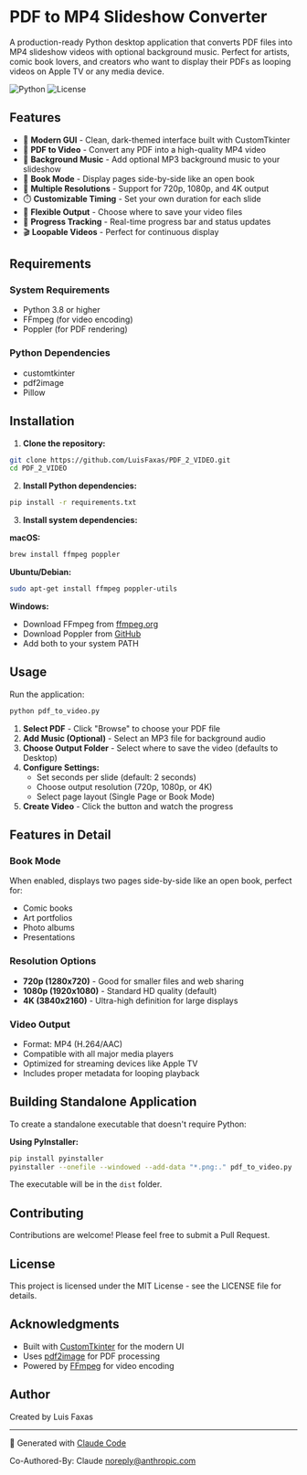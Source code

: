 # PDF to MP4 Slideshow Converter

A production-ready Python desktop application that converts PDF files into MP4 slideshow videos with optional background music. Perfect for artists, comic book lovers, and creators who want to display their PDFs as looping videos on Apple TV or any media device.

![Python](https://img.shields.io/badge/python-3.8+-blue.svg)
![License](https://img.shields.io/badge/license-MIT-green.svg)

## Features

- 🎨 **Modern GUI** - Clean, dark-themed interface built with CustomTkinter
- 📄 **PDF to Video** - Convert any PDF into a high-quality MP4 video
- 🎵 **Background Music** - Add optional MP3 background music to your slideshow
- 📖 **Book Mode** - Display pages side-by-side like an open book
- 🎯 **Multiple Resolutions** - Support for 720p, 1080p, and 4K output
- ⏱️ **Customizable Timing** - Set your own duration for each slide
- 📁 **Flexible Output** - Choose where to save your video files
- 🔄 **Progress Tracking** - Real-time progress bar and status updates
- 🎬 **Loopable Videos** - Perfect for continuous display

## Requirements

### System Requirements
- Python 3.8 or higher
- FFmpeg (for video encoding)
- Poppler (for PDF rendering)

### Python Dependencies
- customtkinter
- pdf2image
- Pillow

## Installation

1. **Clone the repository:**
```bash
git clone https://github.com/LuisFaxas/PDF_2_VIDEO.git
cd PDF_2_VIDEO
```

2. **Install Python dependencies:**
```bash
pip install -r requirements.txt
```

3. **Install system dependencies:**

**macOS:**
```bash
brew install ffmpeg poppler
```

**Ubuntu/Debian:**
```bash
sudo apt-get install ffmpeg poppler-utils
```

**Windows:**
- Download FFmpeg from [ffmpeg.org](https://ffmpeg.org/download.html)
- Download Poppler from [GitHub](https://github.com/oschwartz10612/poppler-windows/releases/)
- Add both to your system PATH

## Usage

Run the application:
```bash
python pdf_to_video.py
```

1. **Select PDF** - Click "Browse" to choose your PDF file
2. **Add Music (Optional)** - Select an MP3 file for background audio
3. **Choose Output Folder** - Select where to save the video (defaults to Desktop)
4. **Configure Settings:**
   - Set seconds per slide (default: 2 seconds)
   - Choose output resolution (720p, 1080p, or 4K)
   - Select page layout (Single Page or Book Mode)
5. **Create Video** - Click the button and watch the progress

## Features in Detail

### Book Mode
When enabled, displays two pages side-by-side like an open book, perfect for:
- Comic books
- Art portfolios
- Photo albums
- Presentations

### Resolution Options
- **720p (1280x720)** - Good for smaller files and web sharing
- **1080p (1920x1080)** - Standard HD quality (default)
- **4K (3840x2160)** - Ultra-high definition for large displays

### Video Output
- Format: MP4 (H.264/AAC)
- Compatible with all major media players
- Optimized for streaming devices like Apple TV
- Includes proper metadata for looping playback

## Building Standalone Application

To create a standalone executable that doesn't require Python:

**Using PyInstaller:**
```bash
pip install pyinstaller
pyinstaller --onefile --windowed --add-data "*.png:." pdf_to_video.py
```

The executable will be in the `dist` folder.

## Contributing

Contributions are welcome! Please feel free to submit a Pull Request.

## License

This project is licensed under the MIT License - see the LICENSE file for details.

## Acknowledgments

- Built with [CustomTkinter](https://github.com/TomSchimansky/CustomTkinter) for the modern UI
- Uses [pdf2image](https://github.com/Belval/pdf2image) for PDF processing
- Powered by [FFmpeg](https://ffmpeg.org/) for video encoding

## Author

Created by Luis Faxas

---

🤖 Generated with [Claude Code](https://claude.ai/code)

Co-Authored-By: Claude <noreply@anthropic.com>
